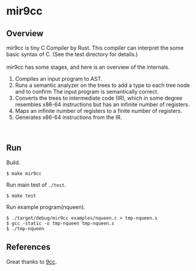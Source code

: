 # mir9cc
## Overview

mir9cc is tiny C Compiler by Rust.
This compiler can interpret the some basic syntax of C. (See the test directory for details.)
<br>
<br>
mir9cc has some stages, and here is an overview of the internals.
<br>
1. Compiles an input program to AST.
2. Runs a semantic analyzer on the trees to add a type to each tree node and to confirm The input program is semantically correct.
3. Converts the trees to intermediate code (IR), which in some degree resembles x86-64 instructions but has an infinite number of registers.
4. Maps an infinite number of registers to a finite number of registers.
5. Generates x86-64 instructions from the IR.
<br>

## Run

Build.

    $ make mir9cc  
 
Run main test of `./test`.

    $ make test

Run example program(nqueen).

    $ ./target/debug/mir9cc examples/nqueen.c > tmp-nqueen.s
    $ gcc -static -o tmp-nqueen tmp-nqueen.s
    $ ./tmp-nqueen

## References
Great thanks to [9cc](https://github.com/rui314/9cc).
